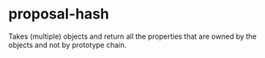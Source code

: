 # proposal-hash
Takes (multiple) objects and return all the properties that are owned by the objects and not by prototype chain.
